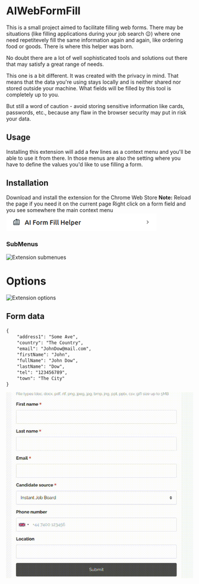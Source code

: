 # AIWebFormFill

This is a small project aimed to facilitate filling web forms. There may be situations (like filling applications during your job search 😉) where one need repetitevely fill the same information again and again, like ordering food or goods. There is where this helper was born.

No doubt there are a lot of well sophisticated tools and solutions out there that may satisfy a great range of needs.

This one is a bit different. It was created with the privacy in mind. That means that the data you're using stays locally and is neither shared nor stored outside your machine. What fields will be filled by this tool is completely up to you.

But still a word of caution - avoid storing sensitive information like cards, passwords, etc., because any flaw in the browser security may put in risk your data.

## Usage
Installing this extension will add a few lines as a context menu and you'll be able to use it from there. In those menus are also the setting where you have to define the values you'd like to use filling a form.

## Installation
Download and install the extension for the Chrome Web Store
**Note:** Reload the page if you need it on the current page
Right click on a form field and you see somewhere the main context menu
![Main context menu](media/mainContextMenu.png)

### SubMenus
![Extension submenues](media/submenus.gif)

# Options
![Extension options](media/options.gif)

## Form data
```
{
    "address1": "Some Ave",
    "country": "The Country",
    "email": "JohnDow@mail.com",
    "firstName": "John",
    "fullName": "John Dow",
    "lastName": "Dow",
    "tel": "123456789",
    "town": "The City"
}
```

![Extension in action](media/screen.gif)

